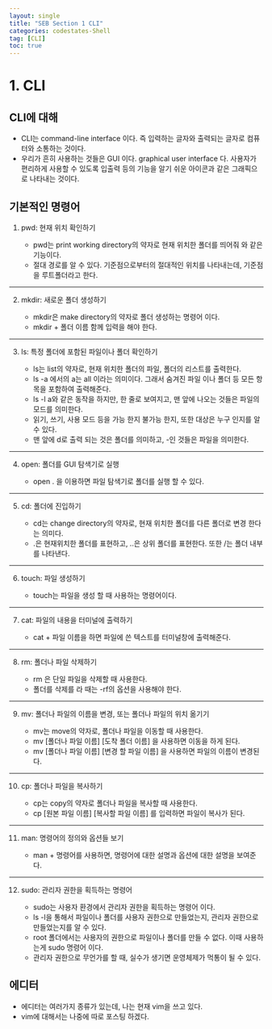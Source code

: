 ```yaml
---
layout: single
title: "SEB Section 1 CLI"
categories: codestates-Shell
tag: [CLI]
toc: true
---
```


# 1. CLI

## CLI에 대해

- CLI는 command-line interface 이다. 즉 입력하는 글자와 출력되는 글자로 컴퓨터와 소통하는 것이다.
- 우리가 흔히 사용하는 것들은 GUI 이다. graphical user interface 다. 사용자가 편리하게 사용할 수 있도록 입출력 등의 기능을 알기 쉬운 아이콘과 같은 그래픽으로 나타내는 것이다.

## 기본적인 명령어

1. pwd: 현재 위치 확인하기

   - pwd는 print working directory의 약자로 현재 위치한 폴더를 띄어줘 와 같은 기능이다.
   - 절대 경로를 알 수 있다. 기준점으로부터의 절대적인 위치를 나타내는데, 기준점을 루트폴더라고 한다.

---

2. mkdir: 새로운 폴더 생성하기

   - mkdir은 make directory의 약자로 폴더 생성하는 명령어 이다.
   - mkdir + 폴더 이름 함께 입력을 해야 한다.

---

3. ls: 특정 폴더에 포함된 파일이나 폴더 확인하기

   - ls는 list의 약자로, 현재 위치한 폴더의 파일, 폴더의 리스트를 출력한다.
   - ls -a 에서의 a는 all 이라는 의미이다. 그래서 숨겨진 파일 이나 폴더 등 모든 항목을 포함하여 출력해준다.
   - ls -l a와 같은 동작을 하지만, 한 줄로 보여지고, 맨 앞에 나오는 것들은 파일의 모드를 의미한다.
   - 읽기, 쓰기, 사용 모드 등을 가능 한지 불가능 한지, 또한 대상은 누구 인지를 알 수 있다.
   - 맨 앞에 d로 출력 되는 것은 폴더를 의미하고, -인 것들은 파일을 의미한다.

---

4. open: 폴더를 GUI 탐색기로 실행

   - open . 을 이용하면 파일 탐색기로 폴더를 실행 할 수 있다.

---

5. cd: 폴더에 진입하기

   - cd는 change directory의 약자로, 현재 위치한 폴더를 다른 폴더로 변경 한다는 의미다.
   - .은 현재위치한 폴더를 표현하고, ..은 상위 폴더를 표현한다. 또한 /는 폴더 내부를 나타낸다.

---

6. touch: 파일 생성하기

   - touch는 파일을 생성 할 때 사용하는 명령어이다.

---

7. cat: 파일의 내용을 터미널에 출력하기

   - cat + 파일 이름을 하면 파일에 쓴 텍스트를 터미널창에 출력해준다.

---

8. rm: 폴더나 파일 삭제하기

   - rm 은 단일 파일을 삭제할 때 사용한다.
   - 폴더를 삭제를 라 때는 -rf의 옵션을 사용해야 한다.

---

9. mv: 폴더나 파일의 이름을 변경, 또는 폴더나 파일의 위치 옮기기

   - mv는 move의 약자로, 폴더나 파일을 이동할 때 사용한다.
   - mv [폴더나 파일 이름] [도착 폴더 이름] 을 사용하면 이동을 하게 된다.
   - mv [폴더나 파일 이름] [변경 할 파일 이름] 을 사용하면 파일의 이름이 변경된다.

---

10. cp: 폴더나 파일을 복사하기

    - cp는 copy의 약자로 폴더나 파일을 복사할 때 사용한다.
    - cp [원본 파일 이름] [복사할 파일 이름] 를 입력하면 파일이 복사가 된다.

---

11. man: 명령어의 정의와 옵션들 보기

    - man + 명령어를 사용하면, 명령어에 대한 설명과 옵션에 대한 설명을 보여준다.

---

12. sudo: 관리자 권한을 획득하는 명령어

    - sudo는 사용자 환경에서 관리자 권한을 획득하는 명령어 이다.
    - ls -l을 통해서 파일이나 폴더를 사용자 권한으로 만들었는지, 관리자 권한으로 만들었는지를 알 수 있다.
    - root 폴더에서는 사용자의 권한으로 파일이나 폴더를 만들 수 없다. 이때 사용하는게 sudo 명령어 이다.
    - 관리자 권한으로 무언가를 할 때, 실수가 생기면 운영체제가 먹통이 될 수 있다.

## 에디터

- 에디터는 여러가지 종류가 있는데, 나는 현재 vim을 쓰고 있다.
- vim에 대해서는 나중에 따로 포스팅 하겠다.
